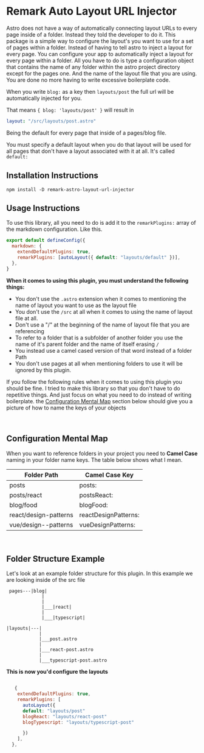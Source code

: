 # Remark Auto Layout URL Injector

Astro does not have a way of automatically connecting layout URLs to every page inside of a folder. Instead they told the developer to do it.
This package is a simple way to configure the layout's you want to use for a set of pages within a folder.
Instead of having to tell astro to inject a layout for every page. You can configure your app to automatically inject a layout for every page within a folder.
All you have to do is type a configuration object that contains the name of any folder within the astro project directory except for the pages one. And the name of the layout file that you are using. You are done no more having to write excessive boilerplate code.

When you write `blog:` as a key then `layouts/post` the full url will be automatically injected for you.

That means `{ blog: 'layouts/post' }` will result in

```yaml
layout: "/src/layouts/post.astro"
```

Being the default for every page that inside of a pages/blog file.

You must specify a default layout when you do that layout will be used for all pages that don't have a layout associated with it at all.
It's called `default:`

## Installation Instructions

```
npm install -D remark-astro-layout-url-injector
```

## Usage Instructions

To use this library, all you need to do is add it to the `remarkPlugins:` array of the markdown configuration. Like this.

```js
export default defineConfig({
  markdown: {
    extendDefaultPlugins: true,
    remarkPlugins: [autoLayout({ default: "layouts/default" })],
  },
}
```

**When it comes to using this plugin, you must understand the following things:**

- You don't use the `.astro` extension when it comes to mentioning the name of layout you want to use as the layout file
- You don't use the `/src` at all when it comes to using the name of layout file at all.
- Don't use a "/" at the beginning of the name of layout file that you are referencing
- To refer to a folder that is a subfolder of another folder you use the name of it's parent folder and the name of itself erasing `/`
- You instead use a camel cased version of that word instead of a folder Path
- You don't use pages at all when mentioning folders to use it will be ignored by this plugin.

If you follow the following rules when it comes to using this plugin you should be fine. I tried to make this library so that you don't have to do repetitive things. And just focus on what you need to do instead of writing boilerplate. the [Configuration Mental Map](#configuration-mental-map) section below should give you a picture of how to name the keys of your objects

<br />

## Configuration Mental Map

When you want to reference folders in your project you need to **Camel Case** naming in your folder name keys. The table below shows what I mean.

| Folder Path           | Camel Case Key       |
| --------------------- | -------------------- |
| posts                 | posts:               |
| posts/react           | postsReact:          |
| blog/food             | blogFood:            |
| react/design-patterns | reactDesignPatterns: |
| vue/design--patterns  | vueDesignPatterns:   |

<br />

## Folder Structure Example

Let's look at an example folder structure for this plugin. In this example we are looking inside of the src file

```
 pages---|blog|
             |
             |
             |___|react|
             |
             |___|typescript|

|layouts|---|
            |
            |___post.astro
            |
            |___react-post.astro
            |
            |___typescript-post.astro
```

**This is now you'd configure the layouts**

```js

   {
    extendDefaultPlugins: true,
    remarkPlugins: [
      autoLayout({
      default: "layouts/post"
      blogReact: "layouts/react-post"
      blogTypescript: "layouts/typescript-post"

      })
    ],
  },

```
